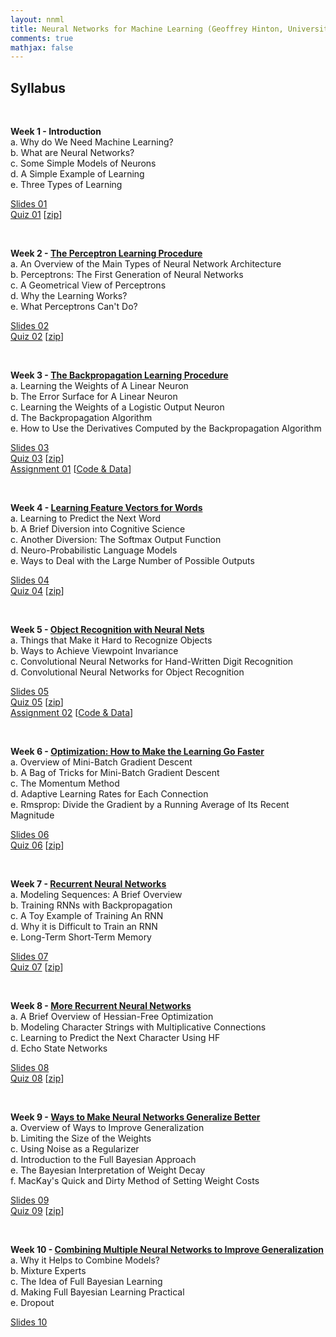 ```yaml
---
layout: nnml
title: Neural Networks for Machine Learning (Geoffrey Hinton, University of Toronto)
comments: true
mathjax: false
---
```


## Syllabus

<br>

**Week 1 - Introduction**<br>
a. Why do We Need Machine Learning?<br>
b. What are Neural Networks?<br>
c. Some Simple Models of Neurons<br>
d. A Simple Example of Learning<br>
e. Three Types of Learning<br>

[Slides 01]({{site.baseurl}}/algorithms/machinelearning/nnml/slides/Week1.pdf "Week 1: Introduction")<br>
[Quiz 01]({{site.baseurl}}/algorithms/machinelearning/nnml/quizzes/quiz01 "Quiz 1")
[[zip]({{site.baseurl}}/algorithms/machinelearning/nnml/quizzes/quiz01/quiz01.zip "quiz01.zip")]<br>

<br>

**Week 2 - [The Perceptron Learning Procedure]({{site.baseurl}}/algorithms/machinelearning/nnml/week2)**<br>
a. An Overview of the Main Types of Neural Network Architecture<br>
b. Perceptrons: The First Generation of Neural Networks<br>
c. A Geometrical View of Perceptrons<br>
d. Why the Learning Works?<br>
e. What Perceptrons Can't Do?<br>

[Slides 02]({{site.baseurl}}/algorithms/machinelearning/nnml/slides/Week2.pdf "Week 2 Slides")<br>
[Quiz 02]({{site.baseurl}}/algorithms/machinelearning/nnml/quizzes/quiz02 "Quiz 2")
[[zip]({{site.baseurl}}/algorithms/machinelearning/nnml/quizzes/quiz02/quiz02.zip "quiz02.zip")]<br>

<br>

**Week 3 - [The Backpropagation Learning Procedure]({{site.baseurl}}/algorithms/machinelearning/nnml/week3)**<br>
a. Learning the Weights of A Linear Neuron<br>
b. The Error Surface for A Linear Neuron<br>
c. Learning the Weights of a Logistic Output Neuron<br>
d. The Backpropagation Algorithm<br>
e. How to Use the Derivatives Computed by the Backpropagation Algorithm<br>

[Slides 03]({{site.baseurl}}/algorithms/machinelearning/nnml/slides/Week3.pdf "Week 3 Slides")<br>
[Quiz 03]({{site.baseurl}}/algorithms/machinelearning/nnml/quizzes/quiz03 "Quiz 3")
[[zip]({{site.baseurl}}/algorithms/machinelearning/nnml/quizzes/quiz03/quiz03.zip "quiz03.zip")]<br>
[Assignment 01]({{site.baseurl}}/algorithms/machinelearning/nnml/assignments/Assignment1/assign1.pdf "Assignment 1")
[[Code & Data](https://github.com/shevapato2008/Coursera_NNML_Hinton/tree/master/Assignments/Assignment1 "Github Repository")]

<br>

**Week 4 - [Learning Feature Vectors for Words]({{site.baseurl}}/algorithms/machinelearning/nnml/week4)**<br>
a. Learning to Predict the Next Word<br>
b. A Brief Diversion into Cognitive Science<br>
c. Another Diversion: The Softmax Output Function<br>
d. Neuro-Probabilistic Language Models<br>
e. Ways to Deal with the Large Number of Possible Outputs<br>

[Slides 04]({{site.baseurl}}/algorithms/machinelearning/nnml/slides/Week4.pdf "Week 4 Slides")<br>
[Quiz 04]({{site.baseurl}}/algorithms/machinelearning/nnml/quizzes/quiz04 "Quiz 4")
[[zip]({{site.baseurl}}/algorithms/machinelearning/nnml/quizzes/quiz04/quiz04.zip "quiz04.zip")]<br>

<br>

**Week 5 - [Object Recognition with Neural Nets]({{site.baseurl}}/algorithms/machinelearning/nnml/week5)**<br>
a. Things that Make it Hard to Recognize Objects<br>
b. Ways to Achieve Viewpoint Invariance<br>
c. Convolutional Neural Networks for Hand-Written Digit Recognition<br>
d. Convolutional Neural Networks for Object Recognition<br>

[Slides 05]({{site.baseurl}}/algorithms/machinelearning/nnml/slides/Week5.pdf "Week 5 Slides")<br>
[Quiz 05]({{site.baseurl}}/algorithms/machinelearning/nnml/quizzes/quiz05 "Quiz 5")
[[zip]({{site.baseurl}}/algorithms/machinelearning/nnml/quizzes/quiz05/quiz05.zip "quiz05.zip")]<br>
[Assignment 02]({{site.baseurl}}/algorithms/machinelearning/nnml/assignments/Assignment2/ "Assignment 2")
[[Code & Data](https://github.com/shevapato2008/Coursera_NNML_Hinton/tree/master/Assignments/Assignment2 "Github Repository")]

<br>

**Week 6 - [Optimization: How to Make the Learning Go Faster]({{site.baseurl}}/algorithms/machinelearning/nnml/week6)**<br>
a. Overview of Mini-Batch Gradient Descent<br>
b. A Bag of Tricks for Mini-Batch Gradient Descent<br>
c. The Momentum Method<br>
d. Adaptive Learning Rates for Each Connection<br>
e. Rmsprop: Divide the Gradient by a Running Average of Its Recent Magnitude<br>

[Slides 06]({{site.baseurl}}/algorithms/machinelearning/nnml/slides/Week6.pdf "Week 6 Slides")<br>
[Quiz 06]({{site.baseurl}}/algorithms/machinelearning/nnml/quizzes/quiz06 "Quiz 6")
[[zip]({{site.baseurl}}/algorithms/machinelearning/nnml/quizzes/quiz06/quiz06.zip "quiz06.zip")]<br>

<br>

**Week 7 - [Recurrent Neural Networks]({{site.baseurl}}/algorithms/machinelearning/nnml/week7)**<br>
a. Modeling Sequences: A Brief Overview<br>
b. Training RNNs with Backpropagation<br>
c. A Toy Example of Training An RNN<br>
d. Why it is Difficult to Train an RNN<br>
e. Long-Term Short-Term Memory<br>

[Slides 07]({{site.baseurl}}/algorithms/machinelearning/nnml/slides/Week7.pdf "Week 7 Slides")<br>
[Quiz 07]({{site.baseurl}}/algorithms/machinelearning/nnml/quizzes/quiz07 "Quiz 7")
[[zip]({{site.baseurl}}/algorithms/machinelearning/nnml/quizzes/quiz07/quiz07.zip "quiz07.zip")]<br>

<br>

**Week 8 - [More Recurrent Neural Networks]({{site.baseurl}}/algorithms/machinelearning/nnml/week8)**<br>
a. A Brief Overview of Hessian-Free Optimization<br>
b. Modeling Character Strings with Multiplicative Connections<br>
c. Learning to Predict the Next Character Using HF<br>
d. Echo State Networks<br>

[Slides 08]({{site.baseurl}}/algorithms/machinelearning/nnml/slides/Week8.pdf "Week 8 Slides")<br>
[Quiz 08]({{site.baseurl}}/algorithms/machinelearning/nnml/quizzes/quiz08 "Quiz 8")
[[zip]({{site.baseurl}}/algorithms/machinelearning/nnml/quizzes/quiz08/quiz08.zip "quiz08.zip")]<br>

<br>

**Week 9 - [Ways to Make Neural Networks Generalize Better]({{site.baseurl}}/algorithms/machinelearning/nnml/week9)**<br>
a. Overview of Ways to Improve Generalization<br>
b. Limiting the Size of the Weights<br>
c. Using Noise as a Regularizer<br>
d. Introduction to the Full Bayesian Approach<br>
e. The Bayesian Interpretation of Weight Decay<br>
f. MacKay's Quick and Dirty Method of Setting Weight Costs<br>

[Slides 09]({{site.baseurl}}/algorithms/machinelearning/nnml/slides/Week9.pdf "Week 9 Slides")<br>
[Quiz 09]({{site.baseurl}}/algorithms/machinelearning/nnml/quizzes/quiz09 "Quiz 9")
[[zip]({{site.baseurl}}/algorithms/machinelearning/nnml/quizzes/quiz09/quiz09.zip "quiz09.zip")]<br>

<br>

**Week 10 - [Combining Multiple Neural Networks to Improve Generalization]({{site.baseurl}}/algorithms/machinelearning/nnml/week10)**<br>
a. Why it Helps to Combine Models?<br>
b. Mixture Experts<br>
c. The Idea of Full Bayesian Learning<br>
d. Making Full Bayesian Learning Practical<br>
e. Dropout<br>

[Slides 10]({{site.baseurl}}/algorithms/machinelearning/nnml/slides/Week10.pdf "Week 10 Slides")<br>

<br><br>
